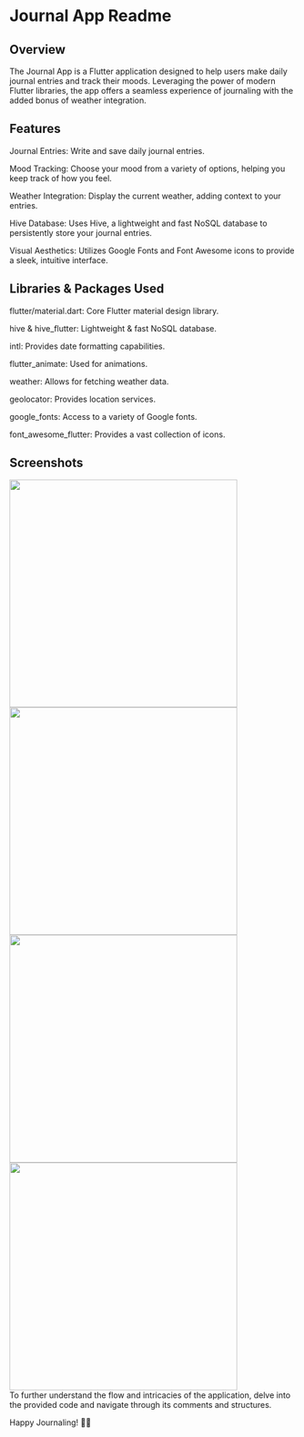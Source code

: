# Journal App Readme

## Overview

The Journal App is a Flutter application designed to help users make daily journal entries and track their moods. Leveraging the power of modern Flutter libraries, the app offers a seamless experience of journaling with the added bonus of weather integration.

## Features

Journal Entries: Write and save daily journal entries.

Mood Tracking: Choose your mood from a variety of options, helping you keep track of how you feel.

Weather Integration: Display the current weather, adding context to your entries.

Hive Database: Uses Hive, a lightweight and fast NoSQL database to persistently store your journal entries.

Visual Aesthetics: Utilizes Google Fonts and Font Awesome icons to provide a sleek, intuitive interface.

## Libraries & Packages Used

flutter/material.dart: Core Flutter material design library.

hive & hive_flutter: Lightweight & fast NoSQL database.

intl: Provides date formatting capabilities.

flutter_animate: Used for animations.

weather: Allows for fetching weather data.

geolocator: Provides location services.

google_fonts: Access to a variety of Google fonts.

font_awesome_flutter: Provides a vast collection of icons.

## Screenshots

<img src="sim1.png"  width="400" height="auto">
<br>
<img src="sim2.png"  width="400" height="auto">
<br>
<img src="sim3.png"  width="400" height="auto">
<br>
<img src="sim4.png"  width="400" height="auto">
<br>
To further understand the flow and intricacies of the application, delve into the provided code and navigate through its comments and structures.

Happy Journaling! 📝📘
